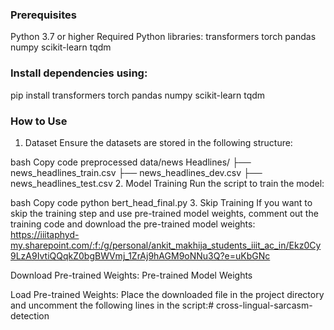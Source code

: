 ### Prerequisites
Python 3.7 or higher
Required Python libraries:
transformers
torch
pandas
numpy
scikit-learn
tqdm

### Install dependencies using:

pip install transformers torch pandas numpy scikit-learn tqdm

### How to Use
1. Dataset
Ensure the datasets are stored in the following structure:

bash
Copy code
preprocessed data/news Headlines/
    ├── news_headlines_train.csv
    ├── news_headlines_dev.csv
    ├── news_headlines_test.csv
2. Model Training
Run the script to train the model:

bash
Copy code
python bert_head_final.py
3. Skip Training
If you want to skip the training step and use pre-trained model weights, comment out the training code and download the pre-trained model weights: https://iiitaphyd-my.sharepoint.com/:f:/g/personal/ankit_makhija_students_iiit_ac_in/Ekz0Cy9LzA9IvtiQQqkZ0bgBWVmj_1ZrAj9hAGM9oNNu3Q?e=uKbGNc

Download Pre-trained Weights:
Pre-trained Model Weights

Load Pre-trained Weights: Place the downloaded file in the project directory and uncomment the following lines in the script:# cross-lingual-sarcasm-detection
